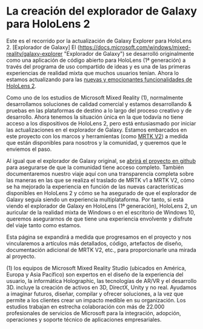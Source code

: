 # <a name="the-making-of-galaxy-explorer-for-hololens-2"></a>La creación del explorador de Galaxy para HoloLens 2

Este es el recorrido por la actualización de Galaxy Explorer para HoloLens 2. [Explorador de Galaxy] El (https://docs.microsoft.com/windows/mixed-reality/galaxy-explorer "Explorador de Galaxy") se desarrolló originalmente como una aplicación de código abierto para HoloLens (1ª generación) a través del programa de uso compartido de ideas y es una de las primeras experiencias de realidad mixta que muchos usuarios tenían. Ahora lo estamos actualizando para las [nuevas y emocionantes funcionalidades de HoloLens 2](https://www.microsoft.com/hololens/hardware).

Como uno de los estudios de Microsoft Mixed Reality (1), normalmente desarrollamos soluciones de calidad comercial y estamos desarrollando & pruebas en las plataformas de destino a lo largo del proceso creativo y de desarrollo. Ahora tenemos la situación única en la que todavía no tiene acceso a los dispositivos de HoloLens 2, pero está entusiasmado por iniciar las actualizaciones en el explorador de Galaxy. Estamos embarcados en este proyecto con los marcos y herramientas (como [MRTK V2](https://microsoft.github.io/MixedRealityToolkit-Unity/Documentation/GettingStartedWithTheMRTK.html)) a medida que están disponibles para nosotros y la comunidad, y queremos que le enviemos el paso.

Al igual que el explorador de Galaxy original, se [abrirá el proyecto en github](https://github.com/Microsoft/GalaxyExplorer) para asegurarse de que la comunidad tiene acceso completo. También documentaremos nuestro viaje aquí con una transparencia completa sobre las maneras en las que se realiza el traslado de MRTK v1 a MRTK V2, cómo se ha mejorado la experiencia en función de las nuevas características disponibles en HoloLens 2 y cómo se ha asegurado de que el explorador de Galaxy seguía siendo un experiencia multiplataforma. Por tanto, si está viendo el explorador de Galaxy en HoloLens (1ª generación), HoloLens 2, un auricular de la realidad mixta de Windows o en el escritorio de Windows 10, queremos asegurarnos de que tiene una experiencia envolvente y disfrute del viaje tanto como estamos.

Esta página se expandirá a medida que progresamos en el proyecto y nos vincularemos a artículos más detallados, código, artefactos de diseño, documentación adicional de MRTK V2, etc., para proporcionarle una mirada al proyecto.



(1) los equipos de Microsoft Mixed Reality Studio (ubicados en América, Europa y Asia Pacífico) son expertos en el diseño de la experiencia del usuario, la informática Holographic, las tecnologías de AR/VR y el desarrollo 3D. incluye la creación de activos en 3D, DirectX, Unity y no real. Ayudamos a imaginar futuros, diseñar, compilar y ofrecer soluciones, a la vez que permite a los clientes crear un impacto medible en su organización. Los estudios trabajan en estrecha colaboración con más de 22.000 profesionales de servicios de Microsoft para la integración, adopción, operaciones y soporte técnico de aplicaciones empresariales.
